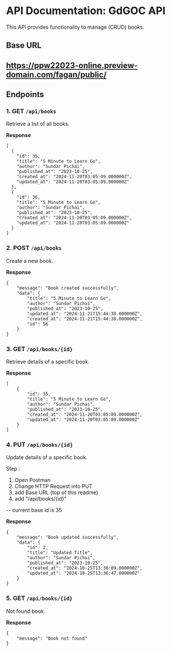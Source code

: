 # API Documentation: GdGOC API

This API provides functionality to manage (CRUD) books.



## Base URL
https://ppw22023-online.preview-domain.com/fagan/public/
---

## Endpoints

### 1. **GET** `/api/books`
Retrieve a list of all books. 

**Response**
```http
[
  {
    "id": 35,
    "title": "5 Minute to Learn Go",
    "author": "Sundar Pichai",
    "published_at": "2023-10-25",
    "created_at": "2024-11-20T03:05:09.000000Z",
    "updated_at": "2024-11-20T03:05:09.000000Z"
  },
  {
    "id": 36,
    "title": "5 Minute to Learn Go",
    "author": "Sundar Pichai",
    "published_at": "2023-10-25",
    "created_at": "2024-11-20T03:05:09.000000Z",
    "updated_at": "2024-11-20T03:05:09.000000Z"
  }
]
```
### 2. POST `/api/books`
Create a new book.

**Response**
```http
{
    "message": "Book created successfully",
    "data": {
        "title": "5 Minute to Learn Go",
        "author": "Sundar Pichai",
        "published_at": "2023-10-25",
        "updated_at": "2024-11-21T15:44:38.000000Z",
        "created_at": "2024-11-21T15:44:38.000000Z",
        "id": 56
    }
}
```

### 3. GET `/api/books/{id}`
Retrieve details of a specific book.

**Response**
```http
[
    {
        "id": 35,
        "title": "5 Minute to Learn Go",
        "author": "Sundar Pichai",
        "published_at": "2023-10-25",
        "created_at": "2024-11-20T03:05:09.000000Z",
        "updated_at": "2024-11-20T03:05:09.000000Z"
    }
]
```

### 4. PUT `/api/books/{id}`
Update details of a specific book.

Step : 
1. Open Postman
2. Change HTTP Request into PUT
3. add Base URL (top of this readme)
4. add "/api/books/{id}"

-- current base id is 35

**Response**
```http
{
    "message": "Book updated successfully",
    "data": {
        "id": 2,
        "title": "Updated Title",
        "author": "Sundar Pichai",
        "published_at": "2023-10-25",
        "created_at": "2024-10-25T13:36:09.000000Z",
        "updated_at": "2024-10-25T13:36:47.000000Z"
    }
}
```
### 5. GET `/api/books/{id}`
Not found book.

**Response**
```http
{
    "message": "Book not found"
}
```
